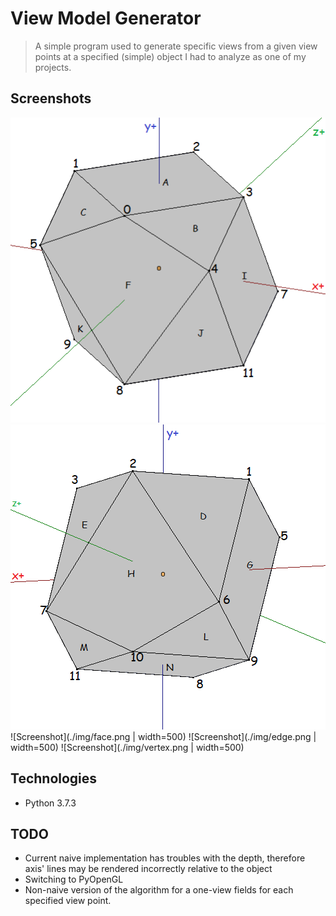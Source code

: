 # View Model Generator
> A simple program used to generate specific views from a given view points at a specified (simple) object I had to analyze as one of my projects.

## Screenshots
![Screenshot](./img/base1.png)
![Screenshot](./img/base2.png)
![Screenshot](./img/face.png | width=500)
![Screenshot](./img/edge.png | width=500)
![Screenshot](./img/vertex.png | width=500)

## Technologies
* Python 3.7.3

## TODO
* Current naive implementation has troubles with the depth, therefore axis' lines may be rendered incorrectly relative to the object
* Switching to PyOpenGL
* Non-naive version of the algorithm for a one-view fields for each specified view point. 
